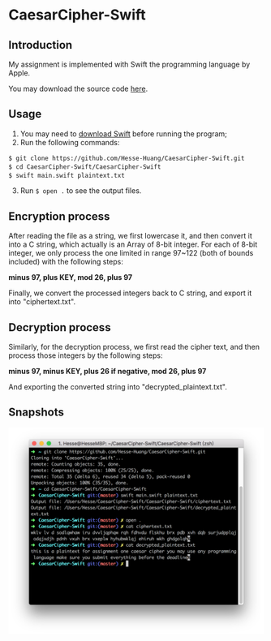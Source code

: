 # CaesarCipher-Swift  

## Introduction

My assignment is implemented with Swift the programming language by Apple. 

You may download the source code [here](https://github.com/Hesse-Huang/CaesarCipher-Swift).



## Usage

1. You may need to [download Swift](https://swift.org/download/) before running the program;
2. Run the following commands:


```sh
$ git clone https://github.com/Hesse-Huang/CaesarCipher-Swift.git
$ cd CaesarCipher-Swift/CaesarCipher-Swift
$ swift main.swift plaintext.txt
```

3. Run `$ open .`  to see the output files.



## Encryption process

After reading the file as a string, we first lowercase it, and then convert it into a C string, which actually is an Array of 8-bit integer. For each of 8-bit integer, we only process the one limited in range 97~122 (both of bounds included) with the following steps: 

**minus 97, plus KEY, mod 26, plus 97**

Finally, we convert the processed integers back to C string, and export it into "ciphertext.txt".



## Decryption process

Similarly, for the decryption process, we first read the cipher text, and then process those integers by the following steps:

**minus 97, minus KEY, plus 26 if negative, mod 26, plus 97**

And exporting the converted string into "decrypted_plaintext.txt".



## Snapshots 

![snapshot](./snapshot.png)